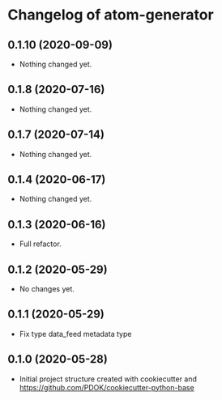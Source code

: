 Changelog of atom-generator
===================================================

0.1.10 (2020-09-09)
-------------------

- Nothing changed yet.


0.1.8 (2020-07-16)
------------------

- Nothing changed yet.


0.1.7 (2020-07-14)
------------------

- Nothing changed yet.


0.1.4 (2020-06-17)
------------------

- Nothing changed yet.


0.1.3 (2020-06-16)
------------------

- Full refactor. 


0.1.2 (2020-05-29)
------------------

- No changes yet.


0.1.1 (2020-05-29)
------------------

- Fix type data_feed metadata type


0.1.0 (2020-05-28)
------------------

- Initial project structure created with cookiecutter and
  https://github.com/PDOK/cookiecutter-python-base


